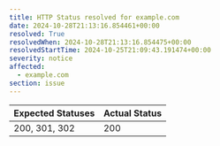 ```yaml
---
title: HTTP Status resolved for example.com
date: 2024-10-28T21:13:16.854461+00:00
resolved: True
resolvedWhen: 2024-10-28T21:13:16.854475+00:00
resolvedStartTime: 2024-10-25T21:09:43.191474+00:00
severity: notice
affected:
  - example.com
section: issue
---
```


| Expected Statuses | Actual Status  |
|-------------------|----------------|
| 200, 301, 302 | 200 |
